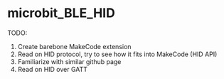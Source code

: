 # microbit_BLE_HID

TODO:
1. Create barebone MakeCode extension
2. Read on HID protocol, try to see how it fits into MakeCode (HID API)
3. Familiarize with similar github page
4. Read on HID over GATT
